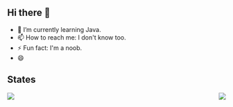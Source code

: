 ## Hi there 👋


- 🌱 I’m currently learning Java.
- 📫 How to reach me: I don't know too.
- ⚡ Fun fact: I'm a noob.
- 😄

## States

<img align="right" src="https://github-readme-stats.vercel.app/api?username=kairui1108&show_icons=true&icon_color=CE1D2D&text_color=718096&bg_color=ffffff&hide_title=true" />
<img src="https://github-readme-stats.vercel.app/api/top-langs/?username=kairui1108&layout=compact">


